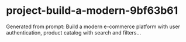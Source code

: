 # project-build-a-modern-9bf63b61
Generated from prompt: Build a modern e-commerce platform with user authentication, product catalog with search and filters...
